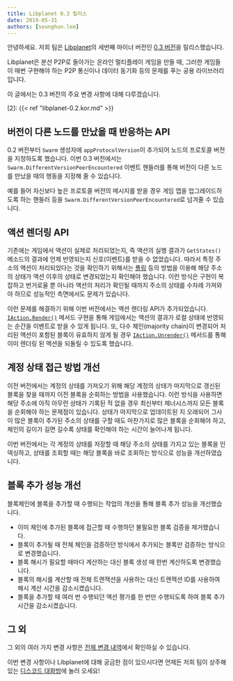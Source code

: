 ```yaml
---
title: Libplanet 0.3 릴리스
date: 2019-05-31
authors: [seunghun.lee]
---
```


안녕하세요. 저희 팀은 [Libplanet]의 세번째 마이너 버전인 [0.3 버전][1]을 릴리스했습니다.

Libplanet은 분산 P2P로 돌아가는 온라인 멀티플레이 게임을 만들 때, 그러한 게임들이 매번 구현해야 하는 P2P 통신이나 데이터 동기화 등의 문제를 푸는 공용 라이브러리입니다.

이 글에서는 0.3 버전의 주요 변경 사항에 대해 다루겠습니다.


[Libplanet]: https://libplanet.io/
[1]: https://github.com/planetarium/libplanet/releases/tag/0.3.0
[2]: {{< ref "libplanet-0.2.kor.md" >}}


버전이 다른 노드를 만났을 때 반응하는 API
-----------------------------------------

0.2 버전부터 `Swarm` 생성자에 `appProtocolVersion`이 추가되어 노드의 프로토콜 버전을 지정하도록 했습니다.
이번 0.3 버전에서는 `Swarm.DifferentVersionPeerEncountered` 이벤트 핸들러를 통해 버전이 다른
노드를 만났을 때의 행동을 지정해 줄 수 있습니다.

예를 들어 자신보다 높은 프로토콜 버전의 메시지를 받을 경우 게임 앱을 업그레이드하도록 하는 핸들러 등을
`Swarm.DifferentVersionPeerEncountered`로 넘겨줄 수 있습니다.


액션 렌더링 API
---------------

기존에는 게임에서 액션이 실제로 처리되었는지, 즉 액션의 실행 결과가 `GetStates()` 메소드의 결과에 언제 반영되는지 신호(이벤트)를 받을 수 없었습니다.
따라서 특정 주소의 액션이 처리되었다는 것을 확인하기 위해서는 [폴링][3] 등의 방법을 이용해 해당 주소의 상태가 액션 이후의 상태로 변경되었는지 확인해야 했습니다.
이런 방식은 구현이 복잡하고 번거로울 뿐 아니라 액션의 처리가 확인될 때까지 주소의 상태를 수차례 가져와야 하므로 성능적인 측면에서도 문제가 있습니다.

이런 문제를 해결하기 위해 이번 버전에서는 액션 렌더링 API가 추가되었습니다. 
[`IAction.Render()`][4] 메서드 구현을 통해 게임에서는 액션의 결과가 로컬 상태에 반영되는 순간을 이벤트로 받을 수 있게 됩니다.
또, 다수 체인(majority chain)이 변경되어 처리된 액션이 포함된 블록이 유효하지 않게 될 경우 [`IAction.Unrender()`][5] 메서드를 통해 이미 렌더링 된 액션을 되돌릴 수 있도록 했습니다.

[3]: https://ko.wikipedia.org/wiki/폴링_(컴퓨터_과학)
[4]: https://docs.libplanet.io/0.3.0/api/Libplanet.Action.IAction.html#Libplanet_Action_IAction_Render_Libplanet_Action_IActionContext_Libplanet_Action_IAccountStateDelta_
[5]: https://docs.libplanet.io/0.3.0/api/Libplanet.Action.IAction.html#Libplanet_Action_IAction_Unrender_Libplanet_Action_IActionContext_Libplanet_Action_IAccountStateDelta_


계정 상태 접근 방법 개선
------------------------

이전 버전에서는 계정의 상태를 가져오기 위해 해당 계정의 상태가 마지막으로 갱신된 블록을 찾을 때까지 이전 블록을 순회하는 방법을 사용했습니다.
이런 방식을 사용하면 해당 주소에 아직 아무런 상태가 기록된 적 없을 경우
최신부터 제너시스까지 모든 블록을 순회해야 하는 문제점이 있습니다.
상태가 마지막으로 업데이트된 지 오래되어 그사이 많은 블록이 추가된 주소의 상태를 구할 때도 마찬가지로 많은 블록을 순회해야 하고,
체인의 길이가 길면 길수록 상태를 확인해야 하는 시간이 늘어나게 됩니다.

이번 버전에서는 각 계정의 상태를 저장할 때 해당 주소의 상태를 가지고 있는 블록을 인덱싱하고,
상태를 조회할 때는 해당 블록을 바로 조회하는 방식으로 성능을 개선하였습니다.


블록 추가 성능 개선
------------------

블록체인에 블록을 추가할 때 수행되는 작업의 개선을 통해 블록 추가 성능을 개선했습니다.

- 이미 체인에 추가된 블록에 접근할 때 수행하던 불필요한 블록 검증을 제거했습니다.
- 블록이 추가될 때 전체 체인을 검증하던 방식에서 추가되는 블록만 검증하는 방식으로 변경했습니다.
- 블록 해시가 필요할 때마다 계산하는 대신 블록 생성 때 한번 계산하도록 변경했습니다.
- 블록의 해시를 계산할 때 전체 트랜잭션을 사용하는 대신 트랜잭션 ID를 사용하여 해시 계산 시간을 감소시켰습니다.
- 블록을 추가할 때 여러 번 수행되던 액션 평가를 한 번만 수행되도록 하여 블록 추가 시간을 감소시켰습니다.


그 외
----

그 외의 여러 가지 변경 사항은 [전체 변경 내역][1]에서 확인하실 수 있습니다.

이번 변경 사항이나 Libplanet에 대해 궁금한 점이 있으시다면 언제든 저희 팀이 상주해 있는 [디스코드 대화방][6]에 놀러 오세요!

[6]: https://discord.gg/ue9fgc3
